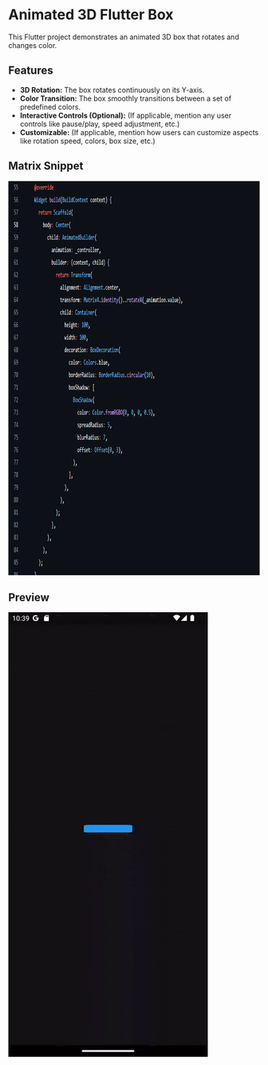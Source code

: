 # Animated 3D Flutter Box

This Flutter project demonstrates an animated 3D box that rotates and changes color.

## Features

- **3D Rotation:** The box rotates continuously on its Y-axis.
- **Color Transition:** The box smoothly transitions between a set of predefined colors.
- **Interactive Controls (Optional):** (If applicable, mention any user controls like pause/play, speed adjustment, etc.)
- **Customizable:** (If applicable, mention how users can customize aspects like rotation speed, colors, box size, etc.)


## Matrix Snippet
<img src="readme_assets/matrix.png" width="962" height="788" alt="Matrix Demo" />


## Preview
![Animated Demo](readme_assets/animation.gif)